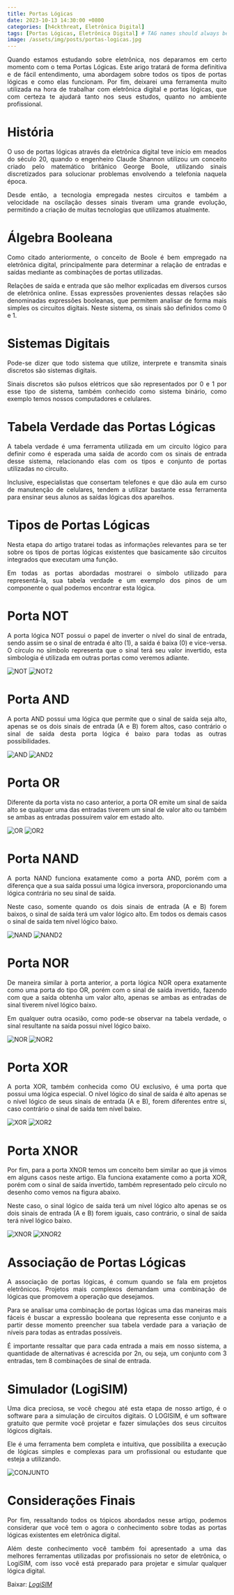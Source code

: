 ```yaml
---
title: Portas Lógicas
date: 2023-10-13 14:30:00 +0800
categories: [h4ckthreat, Eletrônica Digital]
tags: [Portas Lógicas, Eletrônica Digital] # TAG names should always be lowercase
image: /assets/img/posts/portas-logicas.jpg
---
```


<p align="justify"> Quando estamos estudando sobre eletrônica, nos deparamos em certo momento com o tema Portas Lógicas. Este arigo tratará de forma definitiva e de fácil entendimento, uma abordagem sobre todos os tipos de portas lógicas e como elas funcionam. Por fim, deixarei uma ferramenta muito utilizada na hora de trabalhar com eletrônica digital e portas lógicas, que com certeza te ajudará tanto nos seus estudos, quanto no ambiente profissional.</p>

# História
<p align="justify"> O uso de portas lógicas através da eletrônica digital teve início em meados do século 20, quando o engenheiro Claude Shannon utilizou um conceito criado pelo matemático britânico George Boole, utilizando sinais discretizados para solucionar problemas envolvendo a telefonia naquela época.</p> 

<p align="justify"> Desde então, a tecnologia empregada nestes circuitos e também a velocidade na oscilação desses sinais tiveram uma grande evolução, permitindo a criação de muitas tecnologias que utilizamos atualmente.</p>  

# Álgebra Booleana
<p align="justify"> Como citado anteriormente, o conceito de Boole é bem empregado na eletrônica digital, principalmente para determinar a relação de entradas e saídas mediante as combinações de portas utilizadas.</p> 

<p align="justify"> Relações de saída e entrada que são melhor explicadas em diversos cursos de eletrônica online. Essas expressões provenientes dessas relações são denominadas expressões booleanas, que permitem analisar de forma mais simples os circuitos digitais. Neste sistema, os sinais são definidos como 0 e 1.</p>

# Sistemas Digitais
<p align="justify"> Pode-se dizer que todo sistema que utilize, interprete e transmita sinais discretos são sistemas digitais.</p>

<p align="justify"> Sinais discretos são pulsos elétricos que são representados por 0 e 1 por esse tipo de sistema, também conhecido como sistema binário, como exemplo temos nossos computadores e celulares.</p> 

# Tabela Verdade das Portas Lógicas
<p align="justify"> A tabela verdade é uma ferramenta utilizada em um circuito lógico para definir como é esperada uma saída de acordo com os sinais de entrada desse sistema, relacionando elas com os tipos e conjunto de portas utilizadas no circuito.</p>

<p align="justify"> Inclusive, especialistas que consertam telefones e que dão aula em curso de manutenção de celulares, tendem a utilizar bastante essa ferramenta para ensinar seus alunos as saídas lógicas dos aparelhos.</p> 

# Tipos de Portas Lógicas 
<p align="justify"> Nesta etapa do artigo tratarei todas as informações relevantes para se ter sobre os tipos de portas lógicas existentes que basicamente são circuitos integrados que executam uma função.</p> 

<p align="justify"> Em todas as portas abordadas mostrarei o símbolo utilizado para representá-la, sua tabela verdade e um exemplo dos pinos de um componente o qual podemos encontrar esta lógica.</p>  

# Porta NOT
<p align="justify"> A porta lógica NOT possui o papel de inverter o nível do sinal de entrada, sendo assim se o sinal de entrada é alto (1), a saída é baixa (0) e vice-versa. O círculo no símbolo representa que o sinal terá seu valor invertido, esta simbologia é utilizada em outras portas como veremos adiante.</p>

![NOT](/assets/img/posts//not1.png)
![NOT2](/assets/img/posts/not2.gif)

# Porta AND
<p align="justify"> A porta AND possui uma lógica que permite que o sinal de saída seja alto, apenas se os dois sinais de entrada (A e B) forem altos, caso contrário o sinal de saída desta porta lógica é baixo para todas as outras possibilidades.</p> 

![AND](/assets/img/posts/and1.png)
![AND2](/assets/img/posts/and2.gif)

# Porta OR 
<p align="justify"> Diferente da porta vista no caso anterior, a porta OR emite um sinal de saída alto se qualquer uma das entradas tiverem um sinal de valor alto ou também se ambas as entradas possuírem valor em estado alto.</p> 

![OR](/assets/img/posts/or1.png)
![OR2](/assets/img/posts/or2.gif)

# Porta NAND 
<p align="justify"> A porta NAND funciona exatamente como a porta AND, porém com a diferença que a sua saída possui uma lógica inversora, proporcionando uma lógica contrária no seu sinal de saída.</p> 

<p align="justify"> Neste caso, somente quando os dois sinais de entrada (A e B) forem baixos, o sinal de saída terá um valor lógico alto. Em todos os demais casos o sinal de saída tem nível lógico baixo.</p>

![NAND](/assets/img/posts/nand1.png)
![NAND2](/assets/img/posts/nand2.gif)

# Porta NOR 
<p align="justify"> De maneira similar à porta anterior, a porta lógica NOR opera exatamente como uma porta do tipo OR, porém com o sinal de saída invertido, fazendo com que a saída obtenha um valor alto, apenas se ambas as entradas de sinal tiverem nível lógico baixo.</p>

<p align="justify"> Em qualquer outra ocasião, como pode-se observar na tabela verdade, o sinal resultante na saída possui nível lógico baixo.</p>

![NOR](/assets/img/posts/nor1.png)
![NOR2](/assets/img/posts/nor2.gif)

# Porta XOR
<p align="justify"> A porta XOR, também conhecida como OU exclusivo, é uma porta que possui uma lógica especial. O nível lógico do sinal de saída é alto apenas se o nível lógico de seus sinais de entrada (A e B), forem diferentes entre si, caso contrário o sinal de saída tem nível baixo.</p>

![XOR](/assets/img/posts/xor1.png)
![XOR2](/assets/img/posts/xor2.gif)

# Porta XNOR 
<p align="justify"> Por fim, para a porta XNOR temos um conceito bem similar ao que já vimos em alguns casos neste artigo. Ela funciona exatamente como a porta XOR, porém com o sinal de saída invertido, também representado pelo círculo no desenho como vemos na figura abaixo.</p> 

<p align="justify"> Neste caso, o sinal lógico de saída terá um nível lógico alto apenas se os dois sinais de entrada (A e B) forem iguais, caso contrário, o sinal de saída terá nível lógico baixo.</p>

![XNOR](/assets/img/posts/xnor1.png)
![XNOR2](/assets/img/posts/xnor2.gif)

# Associação de Portas Lógicas
<p align="justify"> A associação de portas lógicas, é comum quando se fala em projetos eletrônicos. Projetos mais complexos demandam uma combinação de lógicas que promovem a operação que desejamos.</p>

<p align="justify"> Para se analisar uma combinação de portas lógicas uma das maneiras mais fáceis é buscar a expressão booleana que representa esse conjunto e a partir desse momento preencher sua tabela verdade para a variação de níveis para todas as entradas possíveis.</p> 

<p align="justify"> É importante ressaltar que para cada entrada a mais em nosso sistema, a quantidade de alternativas é acrescida por 2n, ou seja, um conjunto com 3 entradas, tem 8 combinações de sinal de entrada.</p>  

# Simulador (LogiSIM)
<p align="justify"> Uma dica preciosa, se você chegou até esta etapa de nosso artigo, é o software para a simulação de circuitos digitais. O LOGISIM, é um software gratuito que permite você projetar e fazer simulações dos seus circuitos lógicos digitais.</p>

<p align="justify"> Ele é uma ferramenta bem completa e intuitiva, que possibilita a execução de lógicas simples e complexas para um profissional ou estudante que esteja a utilizando.</p>

![CONJUNTO](/assets/img/posts/conjunto.gif)

# Considerações Finais
<p align="justify"> Por fim, ressaltando todos os tópicos abordados nesse artigo, podemos considerar que você tem o agora o conhecimento sobre todas as portas lógicas existentes em eletrônica digital.</p> 

<p align="justify"> Além deste conhecimento você também foi apresentado a uma das melhores ferramentas utilizadas por profissionais no setor de eletrônica, o LogiSIM, com isso você está preparado para projetar e simular qualquer lógica digital.</p>

<p> Baixar: <a href=""><i>LogiSIM</i></a></p>



